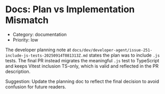# Docs: Plan vs Implementation Mismatch

- Category: documentation
- Priority: low

The developer planning note at `docs/dev/developer-agent/issue-251-include-js-tests-20250914T081313Z.md` states the plan was to include `.js` tests. The final PR instead migrates the meaningful `.js` test to TypeScript and keeps Vitest inclusion TS-only, which is valid and reflected in the PR description.

Suggestion: Update the planning doc to reflect the final decision to avoid confusion for future readers.
